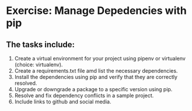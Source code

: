 # Exercise: Manage Depedencies with pip

## The tasks include:
1. Create a virtual environment for your project using pipenv or virtualenv (choice: virtualenv).
2. Create a requirements.txt file amd list the necessary dependencies.
3. Install the dependencies using pip and verify that they are correctly resolved.
4. Upgrade or downgrade a package to a specific version using pip.
5. Resolve and fix dependency conflicts in a sample project.
6. Include links to github and social media.